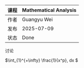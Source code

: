| 课程   | Mathematical Analysis |
| ---- | ---------------------------------------- |
| 作者   | Guangyu Wei                               |
| 发布 | 2025-07-09 |
|状态|Done|

讨论

$\int_{1}^{+\infty} \frac{1}{x^p}\, dx $
